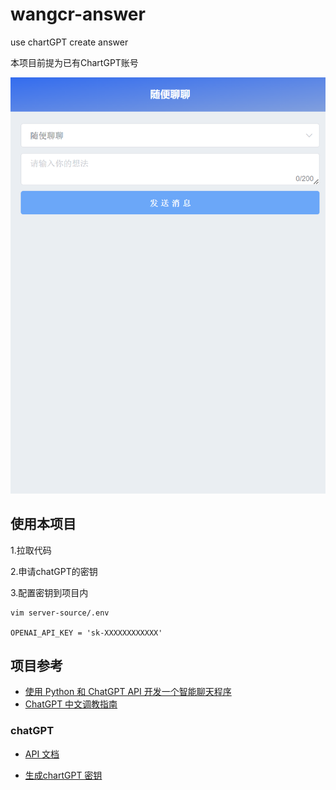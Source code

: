 # wangcr-answer
use chartGPT create answer

本项目前提为已有ChartGPT账号

![](./media/Snipaste_2023-03-05_17-46-17.png)

## 使用本项目

1.拉取代码

2.申请chatGPT的密钥

3.配置密钥到项目内

```shell
vim server-source/.env

OPENAI_API_KEY = 'sk-XXXXXXXXXXXX'
```



## 项目参考

- [使用 Python 和 ChatGPT API 开发一个智能聊天程序](https://lwebapp.com/zh/post/python-chatgpt-api)
- [ChatGPT 中文调教指南](https://github.com/PlexPt/awesome-chatgpt-prompts-zh)

### chatGPT

- [API 文档](https://platform.openai.com/docs/guides/chat/introduction)

- [生成chartGPT 密钥](https://platform.openai.com/account/api-keys)

